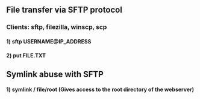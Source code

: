 ## File transfer via SFTP protocol

### Clients: sftp, filezilla, winscp, scp

#### 1) sftp USERNAME@IP_ADDRESS

#### 2) put FILE.TXT

## Symlink abuse with SFTP

#### 1) symlink / file/root (Gives access to the root directory of the webserver)
